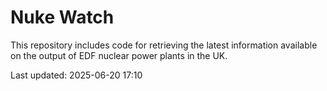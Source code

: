 # Nuke Watch

This repository includes code for retrieving the latest information available on the output of EDF nuclear power plants in the UK.

Last updated: 2025-06-20 17:10